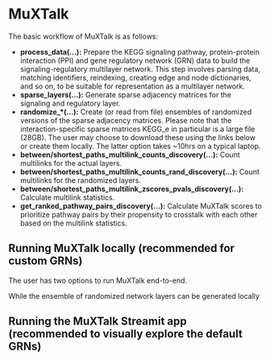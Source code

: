 # MuXTalk

The basic workflow of MuXTalk is as follows:
- **process_data(...):** Prepare the KEGG signaling pathway, protein-protein interaction (PPI) and gene regulatory network (GRN) data to build the signaling-regulatory multilayer network. This step involves parsing data, matching identifiers, reindexing, creating edge and node dictionaries, and so on, to be suitable for representation as a multilayer network.
- **sparse_layers(...):** Generate sparse adjacency matrices for the signaling and regulatory layer.
- **randomize_\*(...):** Create (or read from file) ensembles of randomized versions of the sparse adjacency matrices. Please note that the interaction-specific sparse matrices KEGG_e in particular is a large file (28GB). The user may choose to download these using the links below or create them locally. The latter option takes ~10hrs on a typical laptop.
- **between/shortest_paths_multilink_counts_discovery(...):** Count multilinks for the actual layers.
- **between/shortest_paths_multilink_counts_rand_discovery(...):** Count multilinks for the randomized layers.
- **between/shortest_paths_multilink_zscores_pvals_discovery(...):** Calculate multilink statistics.
- **get_ranked_pathway_pairs_discovery(...):** Calculate MuXTalk scores to prioritize pathway pairs by their propensity to crosstalk with each other based on the multilink statistics.



## Running MuXTalk locally (recommended for custom GRNs)

The user has two options to run MuXTalk end-to-end. 


While the ensemble of randomized network layers can be generated locally



## Running the MuXTalk Streamit app (recommended to visually explore the default GRNs)
